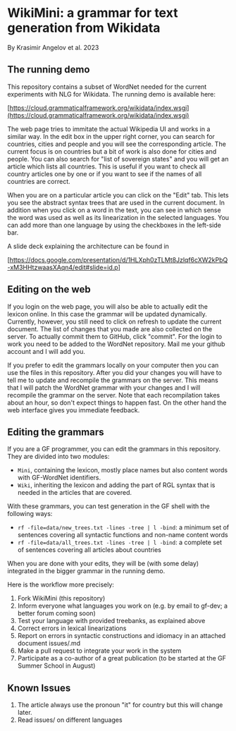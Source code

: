 # WikiMini: a grammar for text generation from Wikidata

By Krasimir Angelov et al. 2023

## The running demo

This repository contains a subset of WordNet needed for the current experiments with NLG for Wikidata. The running demo is available here:

[https://cloud.grammaticalframework.org/wikidata/index.wsgi](https://cloud.grammaticalframework.org/wikidata/index.wsgi)

The web page tries to immitate the actual Wikipedia UI and works in a similar way. In the edit box in the upper right corner, you can search for countries, cities and people and you will see the corresponding article. The current focus is on countries but a bit of work is also done for cities and people. You can also search for "list of sovereign states" and you will get an article which lists all countries. This is useful if you want to check all country articles one by one or if you want to see if the names of all countries are correct.

When you are on a particular article you can click on the "Edit" tab. This lets you see the abstract syntax trees that are used in the current document. In addition when you click on a word in the text, you can see in which sense the word was used as well as its linearization in the selected languages. You can add more than one language by using the checkboxes in the left-side bar.

A slide deck explaining the architecture can be found in

[https://docs.google.com/presentation/d/1HLXph0zTLMt8Jzlqf6cXW2kPbQ-xM3HHtzwaasXAqn4/edit#slide=id.p]

## Editing on the web

If you login on the web page, you will also be able to actually edit the lexicon online. In this case the grammar will be updated dynamically. Currently, however, you still need to click on refresh to update the current document. The list of changes that you made are also collected on the server. To actually commit them to GitHub, click "commit". For the login to work you need to be added to the WordNet repository. Mail me your github account and I will add you.

If you prefer to edit the grammars locally on your computer then you can use the files in this repository. After you did your changes you will have to tell me to update and recompile the grammars on the server. This means that I will patch the WordNet grammar with your changes and I will recompile the grammar on the server. Note that each recompilation takes about an hour, so don't expect things to happen fast. On the other hand the web interface gives you immediate feedback.


## Editing the grammars

If you are a GF programmer, you can edit the grammars in this repository.
They are divided into two modules:

- `Mini`, containing the lexicon, mostly place names but also content words with GF-WordNet identifiers.
- `Wiki`, inheriting the lexicon and adding the part of RGL syntax that is needed in the articles that are covered.

With these grammars, you can test generation in the GF shell with the following ways:

- `rf -file=data/new_trees.txt -lines -tree | l -bind`: a minimum set of sentences covering all syntactic functions and non-name content words
- `rf -file=data/all_trees.txt -lines -tree | l -bind`: a complete set of sentences covering all articles about countries

When you are done with your edits, they will be (with some delay) integrated in the bigger grammar in the running demo.

Here is the workflow more precisely:

1. Fork WikiMini (this repository)
2. Inform everyone what languages you work on (e.g. by email to gf-dev; a better forum coming soon)
3. Test your language with provided treebanks, as explained above
3. Correct errors in lexical linearizations
4. Report on errors in syntactic constructions and idiomacy in an attached document issues/<your-language>.md
5. Make a pull request to integrate your work in the system
6. Participate as a co-author of a great publication (to be started at the GF Summer School in August)



## Known Issues

1. The article always use the pronoun "it" for country but this will change later.
2. Read issues/ on different languages

